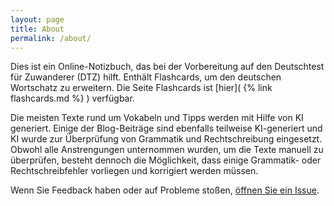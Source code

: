 ```yaml
---
layout: page
title: About
permalink: /about/
---
```


Dies ist ein Online-Notizbuch, das bei der Vorbereitung auf den Deutschtest für Zuwanderer (DTZ) hilft. Enthält Flashcards, um den deutschen Wortschatz zu erweitern. Die Seite Flashcards ist [hier]( {% link flashcards.md %} ) verfügbar.

Die meisten Texte rund um Vokabeln und Tipps werden mit Hilfe von KI generiert. Einige der Blog-Beiträge sind ebenfalls teilweise KI-generiert und KI wurde zur Überprüfung von Grammatik und Rechtschreibung eingesetzt. Obwohl alle Anstrengungen unternommen wurden, um die Texte manuell zu überprüfen, besteht dennoch die Möglichkeit, dass einige Grammatik- oder Rechtschreibfehler vorliegen und korrigiert werden müssen.

Wenn Sie Feedback haben oder auf Probleme stoßen, [öffnen Sie ein Issue](https://github.com/vshanbha/DTZNotizbuch/issues/new/choose). 
